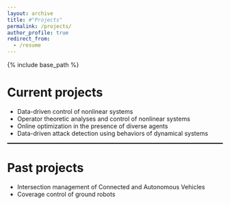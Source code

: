 ```yaml
---
layout: archive
title: #"Projects"
permalink: /projects/
author_profile: true
redirect_from:
  - /resume
---
```


{% include base_path %}



Current projects
=======
* Data-driven control of nonlinear systems
* Operator theoretic analyses and control of nonlinear systems
* Online optimization in the presence of diverse agents
* Data-driven attack detection using behaviors of dynamical systems

<hr style="width: 100%; height: 2px; background-color: black; border: none;">

Past projects
=======
* Intersection management of Connected and Autonomous Vehicles
* Coverage control of ground robots



